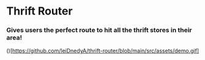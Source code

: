 # Thrift Router

### Gives users the perfect route to hit all the thrift stores in their area!
()[https://github.com/leiDnedyA/thrift-router/blob/main/src/assets/demo.gif]